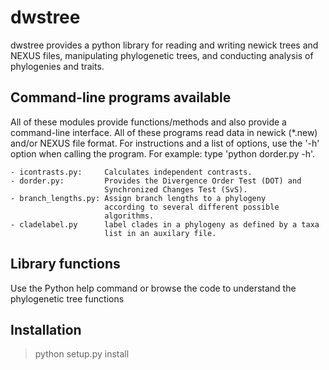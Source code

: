 dwstree
=======

dwstree provides a python library for reading and writing newick trees and NEXUS files, manipulating phylogenetic trees, and conducting analysis of phylogenies and traits.

Command-line programs available
-------------------------------

All of these modules provide functions/methods and also provide a command-line
interface. All of these programs read data in newick (*.new) and/or NEXUS file
format. For instructions and a list of options, use the '-h' option when
calling the program. For example: type 'python dorder.py -h'.

    - icontrasts.py:     Calculates independent contrasts.
    - dorder.py:         Provides the Divergence Order Test (DOT) and
                         Synchronized Changes Test (SvS).
    - branch_lengths.py: Assign branch lengths to a phylogeny
                         according to several different possible
                         algorithms.
    - cladelabel.py      label clades in a phylogeny as defined by a taxa
                         list in an auxilary file.


Library functions
-----------------

Use the Python help command or browse the code to understand the phylogenetic
tree functions

Installation
------------

> python setup.py install
